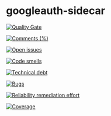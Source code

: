 # googleauth-sidecar


[![Quality Gate](https://sonarcloud.io/api/badges/gate?key=LaserRomae_googleauth-sidecar)](https://sonarcloud.io/dashboard/index/LaserRomae_googleauth-sidecar)

[![Comments (%)](https://sonarcloud.io/api/badges/measure?key=LaserRomae_googleauth-sidecar&metric=comment_lines_density)](https://sonarcloud.io/component_measures?id=LaserRomae_googleauth-sidecar&metric=comment_lines_density&branch=development)

[![Open issues](https://sonarcloud.io/api/badges/measure?key=LaserRomae_googleauth-sidecar&metric=open_issues)](https://sonarcloud.io/component_measures?id=LaserRomae_googleauth-sidecar&metric=open_issues&branch=development)

[![Code smells](https://sonarcloud.io/api/badges/measure?key=LaserRomae_googleauth-sidecar&metric=code_smells)](https://sonarcloud.io/component_measures?id=LaserRomae_googleauth-sidecar&metric=code_smells&branch=development)

[![Technical debt](https://sonarcloud.io/api/badges/measure?key=LaserRomae_googleauth-sidecar&metric=sqale_index)](https://sonarcloud.io/component_measures?id=LaserRomae_googleauth-sidecar&metric=sqale_index&branch=development)

[![Bugs](https://sonarcloud.io/api/badges/measure?key=LaserRomae_googleauth-sidecar&metric=bugs)](https://sonarcloud.io/component_measures?id=LaserRomae_googleauth-sidecar&metric=bugs&branch=development)

[![Reliability remediation effort](https://sonarcloud.io/api/badges/measure?key=LaserRomae_googleauth-sidecar&metric=reliability_remediation_effort)](https://sonarcloud.io/component_measures?id=LaserRomae_googleauth-sidecar&metric=reliability_remediation_effort&branch=development)

[![Coverage](https://sonarcloud.io/api/badges/measure?key=LaserRomae_googleauth-sidecar&metric=coverage)](https://sonarcloud.io/component_measures?id=LaserRomae_googleauth-sidecar&metric=coverage&branch=development)

